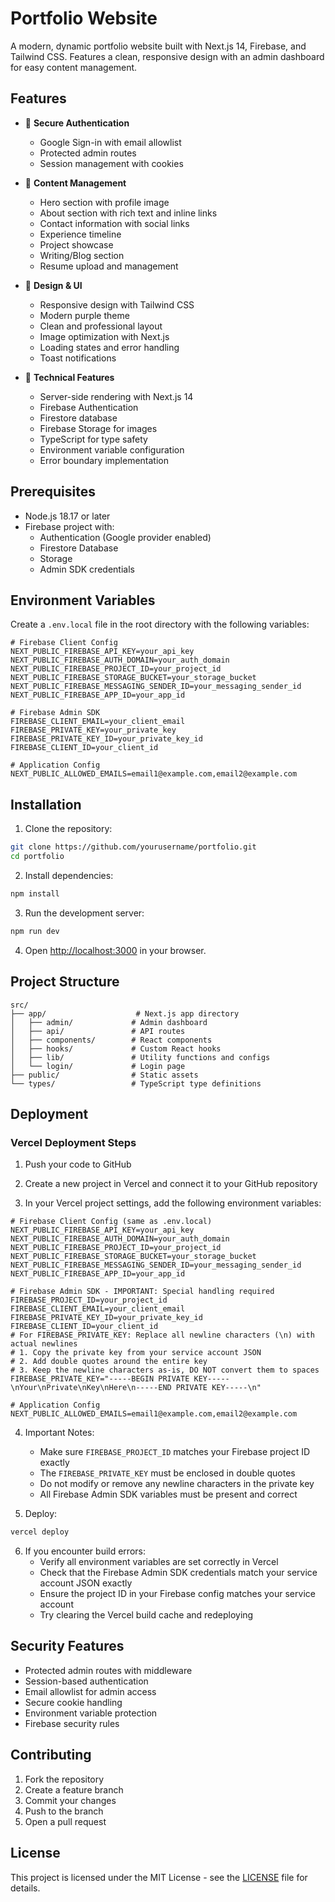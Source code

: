# Portfolio Website

A modern, dynamic portfolio website built with Next.js 14, Firebase, and Tailwind CSS. Features a clean, responsive design with an admin dashboard for easy content management.

## Features

- 🔐 **Secure Authentication**

  - Google Sign-in with email allowlist
  - Protected admin routes
  - Session management with cookies

- 📝 **Content Management**

  - Hero section with profile image
  - About section with rich text and inline links
  - Contact information with social links
  - Experience timeline
  - Project showcase
  - Writing/Blog section
  - Resume upload and management

- 💅 **Design & UI**

  - Responsive design with Tailwind CSS
  - Modern purple theme
  - Clean and professional layout
  - Image optimization with Next.js
  - Loading states and error handling
  - Toast notifications

- 🔧 **Technical Features**
  - Server-side rendering with Next.js 14
  - Firebase Authentication
  - Firestore database
  - Firebase Storage for images
  - TypeScript for type safety
  - Environment variable configuration
  - Error boundary implementation

## Prerequisites

- Node.js 18.17 or later
- Firebase project with:
  - Authentication (Google provider enabled)
  - Firestore Database
  - Storage
  - Admin SDK credentials

## Environment Variables

Create a `.env.local` file in the root directory with the following variables:

```env
# Firebase Client Config
NEXT_PUBLIC_FIREBASE_API_KEY=your_api_key
NEXT_PUBLIC_FIREBASE_AUTH_DOMAIN=your_auth_domain
NEXT_PUBLIC_FIREBASE_PROJECT_ID=your_project_id
NEXT_PUBLIC_FIREBASE_STORAGE_BUCKET=your_storage_bucket
NEXT_PUBLIC_FIREBASE_MESSAGING_SENDER_ID=your_messaging_sender_id
NEXT_PUBLIC_FIREBASE_APP_ID=your_app_id

# Firebase Admin SDK
FIREBASE_CLIENT_EMAIL=your_client_email
FIREBASE_PRIVATE_KEY=your_private_key
FIREBASE_PRIVATE_KEY_ID=your_private_key_id
FIREBASE_CLIENT_ID=your_client_id

# Application Config
NEXT_PUBLIC_ALLOWED_EMAILS=email1@example.com,email2@example.com
```

## Installation

1. Clone the repository:

```bash
git clone https://github.com/yourusername/portfolio.git
cd portfolio
```

2. Install dependencies:

```bash
npm install
```

3. Run the development server:

```bash
npm run dev
```

4. Open [http://localhost:3000](http://localhost:3000) in your browser.

## Project Structure

```
src/
├── app/                    # Next.js app directory
│   ├── admin/             # Admin dashboard
│   ├── api/               # API routes
│   ├── components/        # React components
│   ├── hooks/             # Custom React hooks
│   ├── lib/               # Utility functions and configs
│   └── login/             # Login page
├── public/                # Static assets
└── types/                 # TypeScript type definitions
```

## Deployment

### Vercel Deployment Steps

1. Push your code to GitHub

2. Create a new project in Vercel and connect it to your GitHub repository

3. In your Vercel project settings, add the following environment variables:

```env
# Firebase Client Config (same as .env.local)
NEXT_PUBLIC_FIREBASE_API_KEY=your_api_key
NEXT_PUBLIC_FIREBASE_AUTH_DOMAIN=your_auth_domain
NEXT_PUBLIC_FIREBASE_PROJECT_ID=your_project_id
NEXT_PUBLIC_FIREBASE_STORAGE_BUCKET=your_storage_bucket
NEXT_PUBLIC_FIREBASE_MESSAGING_SENDER_ID=your_messaging_sender_id
NEXT_PUBLIC_FIREBASE_APP_ID=your_app_id

# Firebase Admin SDK - IMPORTANT: Special handling required
FIREBASE_PROJECT_ID=your_project_id
FIREBASE_CLIENT_EMAIL=your_client_email
FIREBASE_PRIVATE_KEY_ID=your_private_key_id
FIREBASE_CLIENT_ID=your_client_id
# For FIREBASE_PRIVATE_KEY: Replace all newline characters (\n) with actual newlines
# 1. Copy the private key from your service account JSON
# 2. Add double quotes around the entire key
# 3. Keep the newline characters as-is, DO NOT convert them to spaces
FIREBASE_PRIVATE_KEY="-----BEGIN PRIVATE KEY-----\nYour\nPrivate\nKey\nHere\n-----END PRIVATE KEY-----\n"

# Application Config
NEXT_PUBLIC_ALLOWED_EMAILS=email1@example.com,email2@example.com
```

4. Important Notes:

   - Make sure `FIREBASE_PROJECT_ID` matches your Firebase project ID exactly
   - The `FIREBASE_PRIVATE_KEY` must be enclosed in double quotes
   - Do not modify or remove any newline characters in the private key
   - All Firebase Admin SDK variables must be present and correct

5. Deploy:

```bash
vercel deploy
```

6. If you encounter build errors:
   - Verify all environment variables are set correctly in Vercel
   - Check that the Firebase Admin SDK credentials match your service account JSON exactly
   - Ensure the project ID in your Firebase config matches your service account
   - Try clearing the Vercel build cache and redeploying

## Security Features

- Protected admin routes with middleware
- Session-based authentication
- Email allowlist for admin access
- Secure cookie handling
- Environment variable protection
- Firebase security rules

## Contributing

1. Fork the repository
2. Create a feature branch
3. Commit your changes
4. Push to the branch
5. Open a pull request

## License

This project is licensed under the MIT License - see the [LICENSE](LICENSE) file for details.
